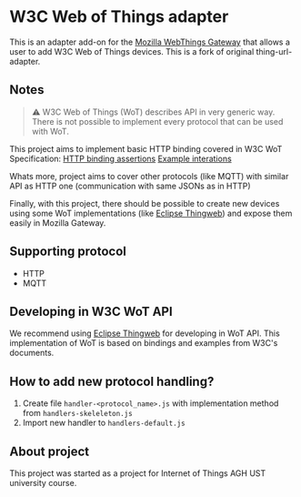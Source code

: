 # W3C Web of Things adapter

This is an adapter add-on for the [Mozilla WebThings Gateway](https://github.com/mozilla-iot/gateway) that allows a user to add W3C Web of Things devices. This is a fork of original thing-url-adapter.

## Notes
> :warning: W3C Web of Things (WoT) describes API in very generic way. There is not possible to implement every protocol that can be used with WoT. 

This project aims to implement basic HTTP binding covered in W3C WoT Specification:
[HTTP binding assertions](https://www.w3.org/TR/wot-thing-description/#http-binding-assertions)
[Example interations](https://www.w3.org/TR/2020/NOTE-wot-binding-templates-20200130/#appendix-example-sequences)

Whats more, project aims to cover other protocols (like MQTT) with similar API as HTTP one (communication with same JSONs as in HTTP)

Finally, with this project, there should be possible to create new devices using some WoT implementations (like [Eclipse Thingweb](https://github.com/eclipse/thingweb.node-wot)) and expose them easily in Mozilla Gateway.

## Supporting protocol
- HTTP
- MQTT

## Developing in W3C WoT API
We recommend using [Eclipse Thingweb](https://github.com/eclipse/thingweb.node-wot) for developing in WoT API. This implementation of WoT is based on bindings and examples from W3C's documents.

## How to add new protocol handling?
1. Create file `handler-<protocol_name>.js` with implementation method from `handlers-skeleleton.js`
2. Import new handler to `handlers-default.js`

## About project
This project was started as a project for Internet of Things AGH UST university course. 
